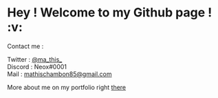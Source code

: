 <h1> Hey ! Welcome to my Github page ! :v:</h1>

Contact me : 

Twitter : <a href="https://twitter.com/ma_this_">@ma_this_</a><br/>
Discord : Neox#0001<br/>
Mail : <a href="mailto:mathischambon85@gmail.com">mathischambon85@gmail.com</a><br/>

More about me on my portfolio right <a href="https://mathis.vercel.app/">there</a>
